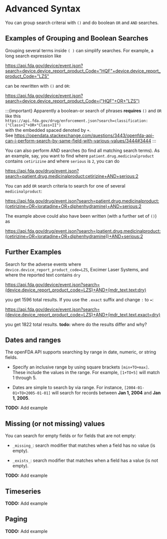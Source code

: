 # Advanced Syntax

You can group search criterai with `()` and do boolean `OR` and `AND` searches.
## Examples of Grouping and Boolean Searches

Grouping several terms inside `( )` can simplify searches. For example, a long search expression like

<https://api.fda.gov/device/event.json?search=device.device_report_product_Code="HQF"+device.device_report_product_Code="LZS">

can be rewritten with `()` and `OR`:

<https://api.fda.gov/device/event.json?search=device.device_report_product_Code=("HQF"+OR+"LZS")>

:::{important}
Apparently a boolean-or search of phrases **requires** `()` and `OR` like this \
`https://api.fda.gov/drug/enforcement.json?search=classification:("Class+I"+OR+"Class+II")` \
with the embedded spaced denoted by `+`. \
See <https://opendata.stackexchange.com/questions/3443/openfda-api-can-i-perform-search-by-same-field-with-various-values/3444#3444>
:::

You can also perform AND searches (to find all matching search terms). As an example, say, you want to find where `patient.drug.medicinalproduct`
contains `cetirizine` and where `serious` is `2`, you can do

<https://api.fda.gov/drug/event.json?search=patient.drug.medicinalproduct:cetirizine+AND+serious:2>

You can add `OR` search criteria to search for one of several `medicinalproduct`:

<https://api.fda.gov/drug/event.json?search=patient.drug.medicinalproduct:(cetirizine+OR+loratadine+OR+diphenhydramine)+AND+serious:2>

The example above could also have been written (with a further set of `()`) as

<https://api.fda.gov/drug/event.json?search=(patient.drug.medicinalproduct:(cetirizine+OR+loratadine+OR+diphenhydramine))+AND+serious:2>

## Further Examples

Search for the adverse events where `device.device_report_product_code=LZS`, Excimer Laser Systems, and where the reported text contains `dry`

<https://api.fda.gov/device/event.json?search=(device.device_report_product_code=LZS)+AND+(mdr_text.text:dry)>

you get 1596 total results. If you use the `.exact` suffix and change `:` to `=`:

<https://api.fda.gov/device/event.json?search=(device.device_report_product_code=LZS)+AND+(mdr_text.text.exact=dry)>

you get 1822 total results. **todo:** where do the results differ and why?

## Dates and ranges

The openFDA API supports searching by range in date, numeric, or string fields.

- Specify an inclusive range by using square brackets `[min+TO+max]`. These include the values in the range. For example, `[1+TO+5]` will match 1 through 5.

- Dates are simple to search by via range. For instance, `[2004-01-01+TO+2005-01-01]` will search for records between **Jan 1, 2004** and **Jan 1, 2005**.

**TODO:** Add example

## Missing (or not missing) values

You can search for empty fields or for fields that are not empty:

* `_missing_`: search modifier that matches when a field has no value (is empty).

* `_exists_`: search modifier that matches when a field has a value (is not empty).

**TODO:** Add example

## Timeseries

**TODO:** Add example

## Paging

**TODO:** Add example

